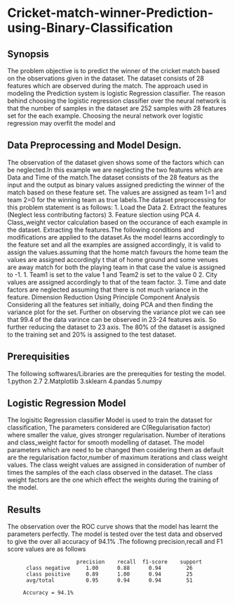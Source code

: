 # Cricket-match-winner-Prediction-using-Binary-Classification

## Synopsis
The problem objective is to predict the winner of the cricket match based on the observations given in the dataset. The dataset consists of 28 features which are observed during the match. The approach used in modeling the Prediction system is logistic Regression classifier. The reason behind choosing the logistic regression classifier over the neural network is that the number of samples in the dataset are 252 samples with 28 features set for the each example. Choosing the neural network over logistic regression may overfit the model and 


## Data Preprocessing and Model Design.
The observation of the dataset given shows some of the factors which can be neglected.In this example we are neglecting the two features which are Data and Time of the match.The dataset consists of the 28 featurs as the input and the output as binary values assigned predicting the winner of the match based on these feature set. The values are assigned as team 1=1 and team 2=0 for the winning team as true labels.The dataset preprocessing for this problem statement is as follows:
		1. Load the Data
		2. Extract the features  (Neglect less contributing factors)
		3. Feature slection using PCA
		4. Class_weight vector calculation based on the occurance of each example in the dataset.
Extracting the features.The following conditions and modifications are applied to the dataset.As the model learns accordingly to the feature set and all the examples are assigned accordingly, it is valid to assign the values.assuming that the home match favours the home team the values are assigned accordingly t that of home ground and some venues are away match for both the playing team in that case the value is assigned to -1.
		1. Team1 is set to the value 1 and Team2 is set to the value 0
		2. City values are assigned accordingly to that of the team factor.
		3. Time and date factors are neglected assuming that there is not much variance in the feature. 
Dimension Reduction Using Principle Component Analysis Considering all the features set initially, doing PCA and then finding the variance plot for the set. Further on observing the variance plot we can see that 99.4 of the data varince can be observed in 23-24 features axis. So further reducing the dataset to 23 axis.
The 80% of the dataset is assigned to the training set and 20% is assigned to the test dataset.


## Prerequisities
The following softwares/Libraries are the prerequities for testing the model.
		1.python 2.7
		2.Matplotlib
		3.sklearn
		4.pandas
		5.numpy

## Logistic Regression Model
The logisitic Regression classifier Model is used to train the dataset for classification, The parameters considered are C(Regularisation factor) where smaller the value, gives stronger regularisation. Number of iterations and class_weight factor for smooth modelling of dataset.
The model parameters which are need to be changed then cosidering them as default are the regularisation factor,number of maximum iterations and class weight values.
The class weight values are assigned in consideration of number of times the samples of the each class observed in the dataset. The class weight factors are the one which effect the weights during the training of the model.


## Results
The observation over the ROC curve shows that the model has learnt the parameters perfectly. The model is tested over the test data and observed to give the over all accuracy of 94.1% .The followng precision,recall and F1 score values are as follows 

                          precision    recall  f1-score    support
          class negative     1.00      0.88      0.94        26
          class positive     0.89      1.00      0.94        25
          avg/total          0.95      0.94      0.94        51
         
         Accuracy = 94.1%
